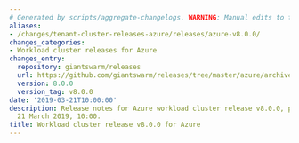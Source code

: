 ```yaml
---
# Generated by scripts/aggregate-changelogs. WARNING: Manual edits to this files will be overwritten.
aliases:
- /changes/tenant-cluster-releases-azure/releases/azure-v8.0.0/
changes_categories:
- Workload cluster releases for Azure
changes_entry:
  repository: giantswarm/releases
  url: https://github.com/giantswarm/releases/tree/master/azure/archived/v8.0.0
  version: 8.0.0
  version_tag: v8.0.0
date: '2019-03-21T10:00:00'
description: Release notes for Azure workload cluster release v8.0.0, published on
  21 March 2019, 10:00.
title: Workload cluster release v8.0.0 for Azure
---
```



